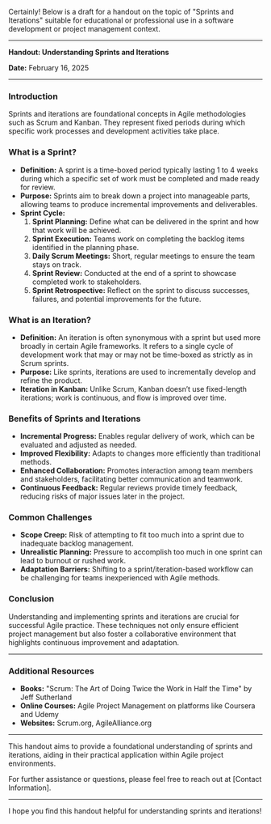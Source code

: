 Certainly! Below is a draft for a handout on the topic of "Sprints and Iterations" suitable for educational or professional use in a software development or project management context.

---

**Handout: Understanding Sprints and Iterations**

**Date:** February 16, 2025

---

### Introduction

Sprints and iterations are foundational concepts in Agile methodologies such as Scrum and Kanban. They represent fixed periods during which specific work processes and development activities take place.

### What is a Sprint?

- **Definition:** A sprint is a time-boxed period typically lasting 1 to 4 weeks during which a specific set of work must be completed and made ready for review.
- **Purpose:** Sprints aim to break down a project into manageable parts, allowing teams to produce incremental improvements and deliverables.
- **Sprint Cycle:**
  1. **Sprint Planning:** Define what can be delivered in the sprint and how that work will be achieved.
  2. **Sprint Execution:** Teams work on completing the backlog items identified in the planning phase.
  3. **Daily Scrum Meetings:** Short, regular meetings to ensure the team stays on track.
  4. **Sprint Review:** Conducted at the end of a sprint to showcase completed work to stakeholders.
  5. **Sprint Retrospective:** Reflect on the sprint to discuss successes, failures, and potential improvements for the future.

### What is an Iteration?

- **Definition:** An iteration is often synonymous with a sprint but used more broadly in certain Agile frameworks. It refers to a single cycle of development work that may or may not be time-boxed as strictly as in Scrum sprints.
- **Purpose:** Like sprints, iterations are used to incrementally develop and refine the product.
- **Iteration in Kanban:** Unlike Scrum, Kanban doesn’t use fixed-length iterations; work is continuous, and flow is improved over time.

### Benefits of Sprints and Iterations

- **Incremental Progress:** Enables regular delivery of work, which can be evaluated and adjusted as needed.
- **Improved Flexibility:** Adapts to changes more efficiently than traditional methods.
- **Enhanced Collaboration:** Promotes interaction among team members and stakeholders, facilitating better communication and teamwork.
- **Continuous Feedback:** Regular reviews provide timely feedback, reducing risks of major issues later in the project.

### Common Challenges

- **Scope Creep:** Risk of attempting to fit too much into a sprint due to inadequate backlog management.
- **Unrealistic Planning:** Pressure to accomplish too much in one sprint can lead to burnout or rushed work.
- **Adaptation Barriers:** Shifting to a sprint/iteration-based workflow can be challenging for teams inexperienced with Agile methods.

### Conclusion

Understanding and implementing sprints and iterations are crucial for successful Agile practice. These techniques not only ensure efficient project management but also foster a collaborative environment that highlights continuous improvement and adaptation.

---

### Additional Resources

- **Books:** "Scrum: The Art of Doing Twice the Work in Half the Time" by Jeff Sutherland
- **Online Courses:** Agile Project Management on platforms like Coursera and Udemy
- **Websites:** Scrum.org, AgileAlliance.org

---

This handout aims to provide a foundational understanding of sprints and iterations, aiding in their practical application within Agile project environments.

For further assistance or questions, please feel free to reach out at [Contact Information].

--- 

I hope you find this handout helpful for understanding sprints and iterations!